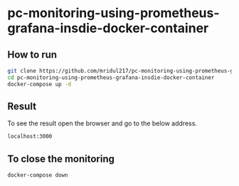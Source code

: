# pc-monitoring-using-prometheus-grafana-insdie-docker-container

## How to run

```bash
git clone https://github.com/mridul217/pc-monitoring-using-prometheus-grafana-insdie-docker-container
cd pc-monitoring-using-prometheus-grafana-insdie-docker-container
docker-compose up -d
```

## Result
To see the result open the browser and go to the below address.

```bash
localhost:3000
```


## To close the monitoring

```bash
docker-compose down
```
